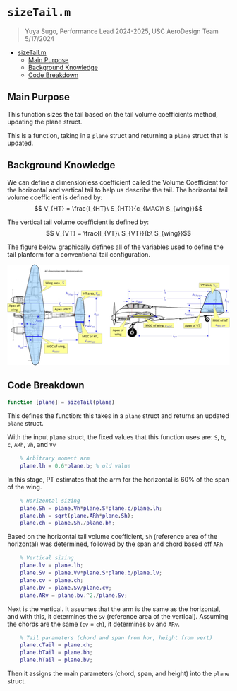 # `sizeTail.m`
> Yuya Sugo, Performance Lead 2024-2025, USC AeroDesign Team </br> 5/17/2024


<!--ts-->
* [sizeTail.m](#sizetailm)
   * [Main Purpose](#main-purpose)
   * [Background Knowledge](#background-knowledge)
   * [Code Breakdown](#code-breakdown)

<!-- Created by https://github.com/ekalinin/github-markdown-toc -->
<!-- Added by: yuyasugo, at: Fri May 17 19:40:53 JST 2024 -->

<!--te-->

## Main Purpose
This function sizes the tail based on the tail volume coefficients method, updating the plane struct.

This is a function, taking in a `plane` struct and returning a `plane` struct that is updated. 

## Background Knowledge

We can define a dimensionless coefficient called the Volume Coefficient for the horizontal and vertical tail to help us describe the tail. 
The horizontal tail volume coefficient is defined by:
$$ V_{HT} = \frac{l_{HT}\ S_{HT}}{c_{MAC}\ S_{wing}}$$

The vertical tail volume coefficient is defined by:
$$ V_{VT} = \frac{l_{VT}\ S_{VT}}{b\ S_{wing}}$$

The figure below graphically defines all of the variables used to define the tail planform for a conventional tail configuration. 


![Def of geometric terms for tail](<./Figures/Gud. Fig. 11-2.jpg>)

## Code Breakdown
```MATLAB
function [plane] = sizeTail(plane)
```
This defines the function: this takes in a `plane` struct and returns an updated `plane` struct. 

With the input `plane` struct, the fixed values that this function uses are: `S`, `b`, `c`, `ARh`, `Vh`, and `Vv`

```MATLAB
    % Arbitrary moment arm
    plane.lh = 0.6*plane.b; % old value
```
In this stage, PT estimates that the arm for the horizontal is 60% of the span of the wing. 

```MATLAB
    % Horizontal sizing
    plane.Sh = plane.Vh*plane.S*plane.c/plane.lh;
    plane.bh = sqrt(plane.ARh*plane.Sh);
    plane.ch = plane.Sh./plane.bh;
```
Based on the horizontal tail volume coefficient, `Sh` (reference area of the horizontal) was determined, followed by the span and chord based off `ARh`


```MATLAB
    % Vertical sizing
    plane.lv = plane.lh;
    plane.Sv = plane.Vv*plane.S*plane.b/plane.lv;
    plane.cv = plane.ch;
    plane.bv = plane.Sv/plane.cv;
    plane.ARv = plane.bv.^2./plane.Sv;
```
Next is the vertical. It assumes that the arm is the same as the horizontal, and with this, it determines the `Sv` (reference area of the vertical). Assuming the chords are the same (`cv` = `ch`), it determines `bv` and `ARv`. 

```MATLAB
    % Tail parameters (chord and span from hor, height from vert)
    plane.cTail = plane.ch;
    plane.bTail = plane.bh;
    plane.hTail = plane.bv;
```
Then it assigns the main parameters (chord, span, and height) into the `plane` struct. 